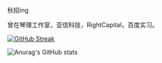秋招ing

曾在琴理工作室，亚信科技，RightCapital，百度实习。

[![GitHub Streak](https://github-readme-streak-stats.herokuapp.com/?user=Polaris-6625)](https://git.io/streak-stats)

![Anurag's GitHub stats](https://github-readme-stats.vercel.app/api?username=Polaris-6625&show_icons=true&theme=radical)
